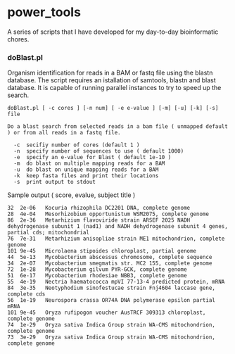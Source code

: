 # power_tools
A series of scripts that I have developed for my day-to-day bioinformatic chores.

### doBlast.pl
Organism identification for reads in a BAM or fastq file using the blastn database. The script requires an istallation of samtools, blastn and blast database. It is capable of running parallel instances to try to speed up the search.

    doBlast.pl [ -c cores ] [-n num] [ -e e-value ] [-m] [-u] [-k] [-s] file

    Do a blast search from selected reads in a bam file ( unmapped default ) or from all reads in a fastq file.
  
      -c  secifiy number of cores (default 1 )
      -n  specify number of sequences to use ( default 1000)
      -e  specify an e-value for Blast ( default 1e-10 )
      -m  do blast on multiple mapping reads for a BAM
      -u  do blast on unique mapping reads for a BAM
      -k  keep fasta files and print their locations
      -s  print output to stdout

Sample output ( score, evalue, subject title )

    32	2e-06	Kocuria rhizophila DC2201 DNA, complete genome
    28	4e-04	Mesorhizobium opportunistum WSM2075, complete genome
    86	2e-36	Metarhizium flavoviride strain ARSEF 2025 NADH dehydrogenase subunit 1 (nad1) and NADH dehydrogenase subunit 4 genes, partial cds; mitochondrial
    76	7e-31	Metarhizium anisopliae strain ME1 mitochondrion, complete genome
    101	9e-45	Microlaena stipoides chloroplast, partial genome
    44	5e-13	Mycobacterium abscessus chromosome, complete sequence
    34	2e-07	Mycobacterium smegmatis str. MC2 155, complete genome
    72	1e-28	Mycobacterium gilvum PYR-GCK, complete genome
    51	6e-17	Mycobacterium rhodesiae NBB3, complete genome
    55	4e-19	Nectria haematococca mpVI 77-13-4 predicted protein, mRNA
    84	3e-35	Neotyphodium sinofestucae strain Fnj4604 laccase gene, complete cds
    56	1e-19	Neurospora crassa OR74A DNA polymerase epsilon partial mRNA
    101	9e-45	Oryza rufipogon voucher AusTRCF 309313 chloroplast, complete genome
    74	1e-29	Oryza sativa Indica Group strain WA-CMS mitochondrion, complete genome
    73	3e-29	Oryza sativa Indica Group strain WA-CMS mitochondrion, complete genome 
